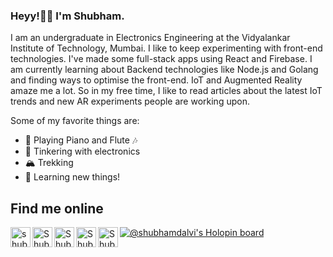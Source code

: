 ### Heyy!👋🏻 I'm Shubham.

I am an undergraduate in Electronics Engineering at the Vidyalankar Institute of Technology, Mumbai. I like to keep experimenting with front-end technologies. I've made some full-stack apps using React and Firebase. I am currently learning about Backend technologies like Node.js and Golang and finding ways to optimise the front-end. IoT and Augmented Reality amaze me a lot. So in my free time, I like to read articles about the latest IoT trends and new AR experiments people are working upon.

Some of my favorite things are:

- 🎹 Playing Piano and Flute 🎶
- 🔌 Tinkering with electronics
- 🏔 Trekking
- 🧐 Learning new things!

## Find me online

[<img align="left" alt="shubhamdalvi.in" width="32px" src="https://img.icons8.com/ultraviolet/40/000000/domain.png" />][website]
[<img align="left" alt="Shubham's LinkedIn" width="32px" src="https://img.icons8.com/fluency/48/000000/linkedin.png" />][linkedin]
[<img align="left" alt="Shubham Dalvi Youtube Channel" width="32px" src="https://img.icons8.com/color/48/000000/youtube-play.png" />][youtube]
[<img align="left" alt="Shubham's Twitter" width="32px" src="https://img.icons8.com/color/48/000000/twitter--v1.png" />][twitter]
[<img align="left" alt="Shubham's Github" width="32px" src="https://img.icons8.com/fluency/48/000000/github.png" />][github]

[website]: https://shubhamdalvi.in
[linkedin]: https://www.linkedin.com/in/shubham-dalvi-a569751ab/
[youtube]: https://www.youtube.com/channel/UCEePnj6n4_LaiGfoF6eqwtQ
[twitter]: https://twitter.com/Shubham_d_137
[github]: https://github.com/codermoderSD

[![@shubhamdalvi's Holopin board](https://holopin.io/api/user/board?user=shubhamdalvi)](https://holopin.io/@shubhamdalvi)
